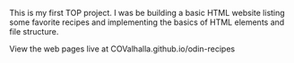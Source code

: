 This is my first TOP project. I was be building a basic HTML website listing some favorite recipes and implementing the basics of HTML elements and file structure.

View the web pages live at COValhalla.github.io/odin-recipes
